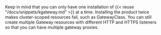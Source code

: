 Keep in mind that you can only have one installation of {{< reuse "/docs/snippets/kgateway.md" >}} at a time. Installing the product twice makes cluster-scoped resources fail, such as GatewayClass. You can still create multiple Gateway resources with different HTTP and HTTPS listeners so that you can have multiple gateway proxies.